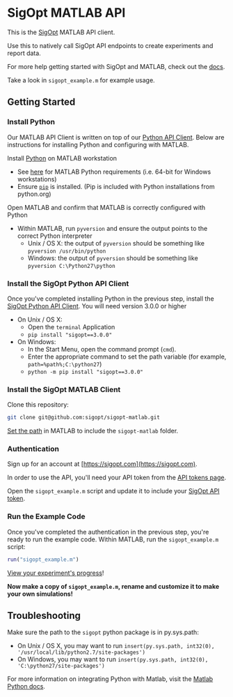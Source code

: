 # SigOpt MATLAB API

This is the [SigOpt](https://sigopt.com) MATLAB API client.

Use this to natively call SigOpt API endpoints to create experiments and report data.

For more help getting started with SigOpt and MATLAB, check out the [docs](https://sigopt.com/docs/overview/matlab).

Take a look in `sigopt_example.m` for example usage.

## Getting Started

### Install Python
Our MATLAB API Client is written on top of our [Python API Client](https://github.com/sigopt/sigopt-python). Below are instructions for installing Python and configuring with MATLAB.

Install [Python](https://www.python.org/downloads/) on MATLAB workstation
  - See [here](https://www.mathworks.com/help/matlab/matlab_external/system-requirements-for-matlab-engine-for-python.html) for MATLAB Python requirements (i.e. 64-bit for Windows workstations)
  - Ensure [`pip`](https://pip.pypa.io/en/stable/installing/) is installed. (Pip is included with Python installations from python.org)

Open MATLAB and confirm that MATLAB is correctly configured with Python
  - Within MATLAB, run `pyversion` and ensure the output points to the correct Python interpreter
    - Unix / OS X: the output of `pyversion` should be something like `pyversion /usr/bin/python`
    - Windows: the output of `pyversion` should be something like `pyversion C:\Python27\python`

### Install the SigOpt Python API Client
Once you've completed installing Python in the previous step, install the [SigOpt Python API Client](https://github.com/sigopt/sigopt-python). You will need version 3.0.0 or higher
  - On Unix / OS X:
    - Open the `terminal` Application
    - `pip install "sigopt==3.0.0"`
  - On Windows:
    - In the Start Menu, open the command prompt (`cmd`).
    - Enter the appropriate command to set the path variable (for example, `path=%path%;C:\python27`)
    - `python -m pip install "sigopt==3.0.0"`


### Install the SigOpt MATLAB Client
Clone this repository:

```bash
git clone git@github.com:sigopt/sigopt-matlab.git
```

[Set the path](https://www.mathworks.com/help/matlab/matlab_env/add-remove-or-reorder-folders-on-the-search-path.html) in MATLAB to include the `sigopt-matlab` folder.

### Authentication
Sign up for an account at [https://sigopt.com](https://sigopt.com).

In order to use the API, you'll need your API token from the [API tokens page](https://sigopt.com/tokens).

Open the `sigopt_example.m` script and update it to include your [SigOpt API token](https://sigopt.com/tokens/info).

### Run the Example Code
Once you've completed the authentication in the previous step, you're ready to run the example code. Within MATLAB, run the `sigopt_example.m` script:

```matlab
run("sigopt_example.m")
```

[View your experiment's progress](http://www.sigopt.com/experiments)!

**Now make a copy of `sigopt_example.m`, rename and customize it to make your own simulations!**

## Troubleshooting

Make sure the path to the `sigopt` python package is in py.sys.path:
   - On Unix / OS X, you may want to run `insert(py.sys.path, int32(0), '/usr/local/lib/python2.7/site-packages')`
   - On Windows, you may want to run `insert(py.sys.path, int32(0), 'C:\python27/site-packages')`

For more information on integrating Python with Matlab, visit the [Matlab Python docs](https://www.mathworks.com/help/matlab/matlab_external/undefined-variable-py-or-function-py-command.html).
